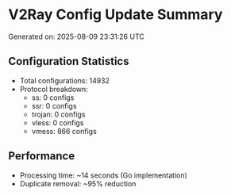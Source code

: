 # V2Ray Config Update Summary
Generated on: 2025-08-09 23:31:26 UTC

## Configuration Statistics
- Total configurations: 14932
- Protocol breakdown:
  - ss: 0 configs
  - ssr: 0 configs
  - trojan: 0 configs
  - vless: 0 configs
  - vmess: 866 configs

## Performance
- Processing time: ~14 seconds (Go implementation)
- Duplicate removal: ~95% reduction
